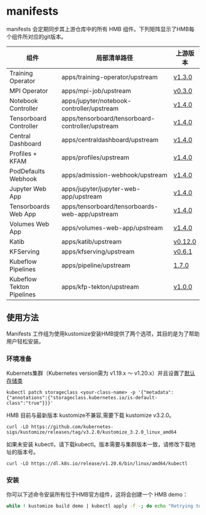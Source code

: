 # manifests

manifests 会定期同步其上游仓库中的所有 HMB 组件。下列矩阵显示了HMB每个组件所对应的git版本。

| 组件 | 局部清单路径 | 上游版本 |
| - | - | - |
| Training Operator | apps/training-operator/upstream | [v1.3.0](https://github.com/kubeflow/tf-operator/tree/v1.3.0/manifests) |
| MPI Operator | apps/mpi-job/upstream | [v0.3.0](https://github.com/kubeflow/mpi-operator/tree/v0.3.0/manifests) |
| Notebook Controller | apps/jupyter/notebook-controller/upstream | [v1.4.0](https://github.com/kubeflow/kubeflow/tree/v1.4.0/components/notebook-controller/config) |
| Tensorboard Controller | apps/tensorboard/tensorboard-controller/upstream | [v1.4.0](https://github.com/kubeflow/kubeflow/tree/v1.4.0/components/tensorboard-controller/config) |
| Central Dashboard | apps/centraldashboard/upstream | [v1.4.0](https://github.com/kubeflow/kubeflow/tree/v1.4.0/components/centraldashboard/manifests) |
| Profiles + KFAM | apps/profiles/upstream | [v1.4.0](https://github.com/kubeflow/kubeflow/tree/v1.4.0/components/profile-controller/config) |
| PodDefaults Webhook | apps/admission-webhook/upstream | [v1.4.0](https://github.com/kubeflow/kubeflow/tree/v1.4.0/components/admission-webhook/manifests) |
| Jupyter Web App | apps/jupyter/jupyter-web-app/upstream | [v1.4.0](https://github.com/kubeflow/kubeflow/tree/v1.4.0/components/crud-web-apps/jupyter/manifests) |
| Tensorboards Web App | apps/tensorboard/tensorboards-web-app/upstream | [v1.4.0](https://github.com/kubeflow/kubeflow/tree/v1.4.0/components/crud-web-apps/tensorboards/manifests) |
| Volumes Web App | apps/volumes-web-app/upstream | [v1.4.0](https://github.com/kubeflow/kubeflow/tree/v1.4.0/components/crud-web-apps/volumes/manifests) |
| Katib | apps/katib/upstream | [v0.12.0](https://github.com/kubeflow/katib/tree/v0.12.0/manifests/v1beta1) |
| KFServing | apps/kfserving/upstream | [v0.6.1](https://github.com/kubeflow/kfserving/releases/tag/v0.6.1) |
| Kubeflow Pipelines | apps/pipeline/upstream | [1.7.0](https://github.com/kubeflow/pipelines/tree/1.7.0/manifests/kustomize) |
| Kubeflow Tekton Pipelines | apps/kfp-tekton/upstream | [v1.0.0](https://github.com/kubeflow/kfp-tekton/tree/v1.0.0/manifests/kustomize) |

## 使用方法

Manifests 工作组为使用kustomize安装HMB提供了两个选项，其目的是为了帮助用户轻松安装。

### 环境准备

Kubernets集群（Kubernetes version需为 v1.19.x ～ v1.20.x）并且设置了[默认存储类](https://kubernetes.io/docs/concepts/storage/storage-classes/)
   
   ```shell
   kubectl patch storageclass <your-class-name> -p '{"metadata": {"annotations":{"storageclass.kubernetes.io/is-default-class":"true"}}}'
   ```
HMB 目前与最新版本 kustomize不兼容,需要下载 kustomize v3.2.0。 
   ```shell
  curl -LO https://github.com/kubernetes-sigs/kustomize/releases/tag/v3.2.0/kustomize_3.2.0_linux_amd64
   ```
 
如果未安装 kubectl，请下载kubectl。版本需要与集群版本一致，请修改下载地址的版本号。
   
   ```shell
  curl -LO https://dl.k8s.io/release/v1.20.6/bin/linux/amd64/kubectl
   ```


### 安装

你可以下述命令安装所有位于HMB官方组件，这将会创建一个 HMB demo：

```sh
while ! kustomize build demo | kubectl apply -f -; do echo "Retrying to apply resources"; sleep 10; done
```
